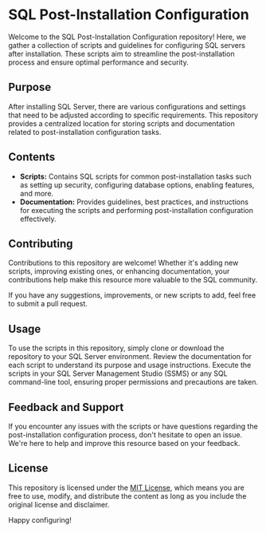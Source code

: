 # SQL Post-Installation Configuration

Welcome to the SQL Post-Installation Configuration repository! Here, we gather a collection of scripts and guidelines for configuring SQL servers after installation. These scripts aim to streamline the post-installation process and ensure optimal performance and security.

## Purpose
After installing SQL Server, there are various configurations and settings that need to be adjusted according to specific requirements. This repository provides a centralized location for storing scripts and documentation related to post-installation configuration tasks.

## Contents
- **Scripts:** Contains SQL scripts for common post-installation tasks such as setting up security, configuring database options, enabling features, and more.
- **Documentation:** Provides guidelines, best practices, and instructions for executing the scripts and performing post-installation configuration effectively.

## Contributing
Contributions to this repository are welcome! Whether it's adding new scripts, improving existing ones, or enhancing documentation, your contributions help make this resource more valuable to the SQL community.

If you have any suggestions, improvements, or new scripts to add, feel free to submit a pull request.

## Usage
To use the scripts in this repository, simply clone or download the repository to your SQL Server environment. Review the documentation for each script to understand its purpose and usage instructions. Execute the scripts in your SQL Server Management Studio (SSMS) or any SQL command-line tool, ensuring proper permissions and precautions are taken.

## Feedback and Support
If you encounter any issues with the scripts or have questions regarding the post-installation configuration process, don't hesitate to open an issue. We're here to help and improve this resource based on your feedback.

## License
This repository is licensed under the [MIT License](LICENSE), which means you are free to use, modify, and distribute the content as long as you include the original license and disclaimer.

Happy configuring!
